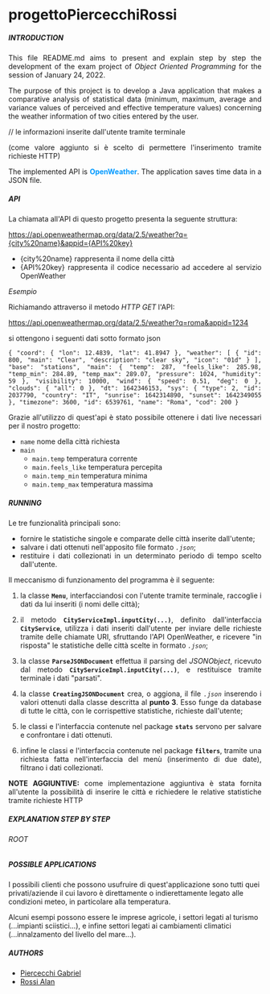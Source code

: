 # progettoPiercecchiRossi
##### INTRODUCTION
<div style="text-align: justify">

This file README.md aims to present and explain step by step the development of the exam project of *Object Oriented Programming* for the session of January 24, 2022.

The purpose of this project is to develop a Java application that makes a comparative analysis of statistical data (minimum, maximum, average and variance values of perceived and effective temperature values) concerning the weather information of two cities entered by the user.

// le informazioni inserite dall'utente tramite terminale

(come valore aggiunto si è scelto di permettere l'inserimento tramite richieste HTTP)

The implemented API is <span style="color: #0099FF">**OpenWeather**</span>. The application saves time data in a JSON file.
</div>

##### API

<div style="text-align: justify">
La chiamata all'API di questo progetto presenta la seguente struttura: 

https://api.openweathermap.org/data/2.5/weather?q={city%20name}&appid={API%20key}

* {city%20name} rappresenta il nome della città
* {API%20key} rappresenta il codice necessario ad accedere al servizio OpenWeather

*Esempio*

Richiamando attraverso il metodo *HTTP GET* l'API:

https://api.openweathermap.org/data/2.5/weather?q=roma&appid=1234

si ottengono i seguenti dati sotto formato json

`{
"coord": {
"lon": 12.4839,
"lat": 41.8947
},
"weather": [
{
"id": 800,
"main": "Clear",
"description": "clear sky",
"icon": "01d"
}
],
"base": "stations",
"main": {
"temp": 287,
"feels_like": 285.98,
"temp_min": 284.89,
"temp_max": 289.07,
"pressure": 1024,
"humidity": 59
},
"visibility": 10000,
"wind": {
"speed": 0.51,
"deg": 0
},
"clouds": {
"all": 0
},
"dt": 1642346153,
"sys": {
"type": 2,
"id": 2037790,
"country": "IT",
"sunrise": 1642314890,
"sunset": 1642349055
},
"timezone": 3600,
"id": 6539761,
"name": "Roma",
"cod": 200
}`

Grazie all'utilizzo di quest'api è stato possibile ottenere i dati live necessari per il nostro progetto:

* <code>name</code> nome della città richiesta
* <code>main</code>
    * <code>main.temp</code> temperatura corrente
    * <code>main.feels_like</code> temperatura percepita
    * <code>main.temp_min</code> temperatura minima
    * <code>main.temp_max</code> temperatura massima
</div>

##### RUNNING

<div style="text-align: justify">
Le tre funzionalità principali sono:

* fornire le statistiche singole e comparate delle città inserite dall'utente;
* salvare i dati ottenuti nell'apposito file formato <code>*.json*</code>;
* restituire i dati collezionati in un determinato periodo di tempo scelto dall'utente.

Il meccanismo di funzionamento del programma è il seguente:

1. la classe <code>**Menu**</code>, interfacciandosi con l'utente tramite terminale, raccoglie i dati da lui inseriti (i nomi delle città);

2. il metodo <code>**CityServiceImpl.inputCity(...)**</code>, definito dall'interfaccia <code>**CityService**</code>, utilizza i dati inseriti dall'utente per inviare delle richieste tramite delle chiamate URI, sfruttando l'API OpenWeather, e ricevere "in risposta" le statistiche delle città scelte in formato <code>*.json*</code>;

3. la classe <code>**ParseJSONDocument**</code> effettua il parsing del *JSONObject*, ricevuto dal metodo <code>**CityServiceImpl.inputCity(...)**</code>, e restituisce tramite terminale i dati "parsati".

4. la classe <code>**CreatingJSONDocument**</code> crea, o aggiona, il file <code>*.json*</code> inserendo i valori ottenuti dalla classe descritta al **punto 3**. Esso funge da database di tutte le città, con le corrispettive statistiche, richieste dall'utente;

5. le classi e l'interfaccia contenute nel package <code>**stats**</code> servono per salvare e confrontare i dati ottenuti.

6. infine le classi e l'interfaccia contenute nel package <code>**filters**</code>, tramite una richiesta fatta nell'interfaccia del menù (inserimento di due date), filtrano i dati collezionati.

**NOTE AGGIUNTIVE:** come implementazione aggiuntiva è stata fornita all'utente la possibilità di inserire le città e richiedere le relative statistiche tramite richieste HTTP

</div>

##### EXPLANATION STEP BY STEP

###### ROOT
<div style="text-align: justify">

</div>

##### POSSIBLE APPLICATIONS
I possibili clienti che possono usufruire di quest'applicazione sono tutti quei privati/aziende il cui lavoro è direttamente o indierettamente legato alle condizioni meteo, in particolare alla temperatura.

Alcuni esempi possono essere le imprese agricole, i settori legati al turismo (...impianti sciistici...), e infine settori legati ai cambiamenti climatici (...innalzamento del livello del mare...).

##### AUTHORS

* [Piercecchi Gabriel](https://github.com/GabrielPiercecchi)
* [Rossi Alan](https://github.com/AlanRossi01)



